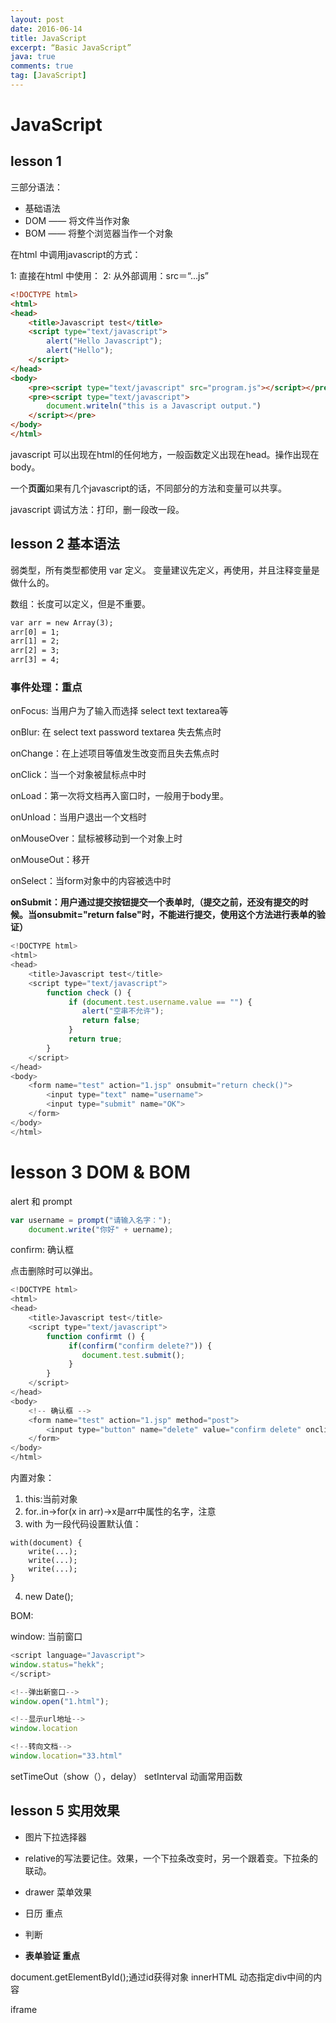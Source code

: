 ```yaml
---
layout: post
date: 2016-06-14
title: JavaScript
excerpt: “Basic JavaScript”
java: true
comments: true
tag: [JavaScript]
---
```


# JavaScript

## lesson 1

三部分语法：

* 基础语法
* DOM —— 将文件当作对象
* BOM —— 将整个浏览器当作一个对象

在html 中调用javascript的方式：

1: 直接在html 中使用：
2: 从外部调用：src＝“...js”

~~~html
<!DOCTYPE html>
<html>
<head>
	<title>Javascript test</title>
	<script type="text/javascript">
		alert("Hello Javascript");
		alert("Hello");
	</script>
</head>
<body>
	<pre><script type="text/javascript" src="program.js"></script></pre>
 	<pre><script type="text/javascript">
		document.writeln("this is a Javascript output.")
	</script></pre>
</body>
</html>
~~~

javascript 可以出现在html的任何地方，一般函数定义出现在head。操作出现在body。

一个**页面**如果有几个javascript的话，不同部分的方法和变量可以共享。



javascript 调试方法：打印，删一段改一段。


## lesson 2 基本语法

弱类型，所有类型都使用 var 定义。
变量建议先定义，再使用，并且注释变量是做什么的。

数组：长度可以定义，但是不重要。

~~~html
var arr = new Array(3);
arr[0] = 1;
arr[1] = 2;
arr[2] = 3;
arr[3] = 4;
~~~

### 事件处理：重点
 
 onFocus: 当用户为了输入而选择 select text textarea等
 
 onBlur: 在 select text password textarea 失去焦点时
 
 onChange：在上述项目等值发生改变而且失去焦点时
 
 onClick：当一个对象被鼠标点中时
 
 onLoad：第一次将文档再入窗口时，一般用于body里。
 
 onUnload：当用户退出一个文档时
 
 onMouseOver：鼠标被移动到一个对象上时
 
 onMouseOut：移开
 
 onSelect：当form对象中的内容被选中时
 
**onSubmit：用户通过提交按钮提交一个表单时,（提交之前，还没有提交的时候。当onsubmit="return false"时，不能进行提交，使用这个方法进行表单的验证）**

~~~js
<!DOCTYPE html>
<html>
<head>
	<title>Javascript test</title>
	<script type="text/javascript">
		function check () {
			 if (document.test.username.value == "") {
			 	alert("空串不允许");
			 	return false;
			 } 
			 return true;
		}
	</script>
</head>
<body>
	<form name="test" action="1.jsp" onsubmit="return check()">
		<input type="text" name="username">
		<input type="submit" name="OK">
	</form>
</body>
</html> 
~~~

# lesson 3 DOM & BOM

alert 和 prompt

~~~js
var username = prompt("请输入名字：");
	document.write("你好" + uername);
~~~

confirm: 确认框

点击删除时可以弹出。

~~~js
<!DOCTYPE html>
<html>
<head>
	<title>Javascript test</title>
	<script type="text/javascript">
		function confirmt () {
			 if(confirm("confirm delete?")) {
			 	document.test.submit();
			 }
		}
	</script>
</head>
<body>
	<!-- 确认框 -->
	<form name="test" action="1.jsp" method="post">
		<input type="button" name="delete" value="confirm delete" onclick="confirmt()">
	</form>
</body>
</html>
~~~

内置对象：

1. this:当前对象
2. for..in->for(x in arr)->x是arr中属性的名字，注意
3. with 为一段代码设置默认值：

~~~
with(document) {
	write(...);
	write(...);
	write(...);
}
~~~

4. new Date();


BOM:

window: 当前窗口

~~~js
<script language="Javascript">
window.status="hekk";  
</script>
~~~

~~~js
<!--弹出新窗口-->
window.open("1.html");

<!--显示url地址-->
window.location

<!--转向文档-->
window.location="33.html"
~~~

setTimeOut（show（），delay） setInterval 动画常用函数

## lesson 5 实用效果

* 图片下拉选择器

* relative的写法要记住。效果，一个下拉条改变时，另一个跟着变。下拉条的联动。

* drawer 菜单效果

* 日历 重点
* 判断
* **表单验证 重点**

document.getElementById();通过id获得对象
innerHTML 动态指定div中间的内容

iframe 